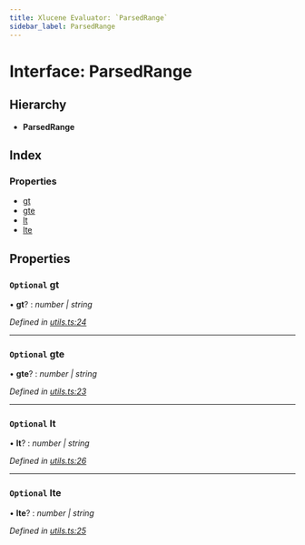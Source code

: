 ```yaml
---
title: Xlucene Evaluator: `ParsedRange`
sidebar_label: ParsedRange
---
```


# Interface: ParsedRange

## Hierarchy

* **ParsedRange**

## Index

### Properties

* [gt](parsedrange.md#optional-gt)
* [gte](parsedrange.md#optional-gte)
* [lt](parsedrange.md#optional-lt)
* [lte](parsedrange.md#optional-lte)

## Properties

### `Optional` gt

• **gt**? : *number | string*

*Defined in [utils.ts:24](https://github.com/terascope/teraslice/blob/d2d877b60/packages/xlucene-evaluator/src/utils.ts#L24)*

___

### `Optional` gte

• **gte**? : *number | string*

*Defined in [utils.ts:23](https://github.com/terascope/teraslice/blob/d2d877b60/packages/xlucene-evaluator/src/utils.ts#L23)*

___

### `Optional` lt

• **lt**? : *number | string*

*Defined in [utils.ts:26](https://github.com/terascope/teraslice/blob/d2d877b60/packages/xlucene-evaluator/src/utils.ts#L26)*

___

### `Optional` lte

• **lte**? : *number | string*

*Defined in [utils.ts:25](https://github.com/terascope/teraslice/blob/d2d877b60/packages/xlucene-evaluator/src/utils.ts#L25)*
